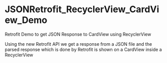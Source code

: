 # JSONRetrofit_RecyclerView_CardView_Demo

Retrofit Demo to get JSON Response to CardView using RecyclerView


Using the new Retrofit API we get a response from a JSON file and the parsed response which is done by Retrofit is shown on a CardView inside a RecyclerView
